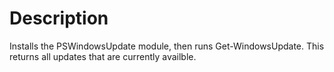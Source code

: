 # Description

Installs the PSWindowsUpdate module, then runs Get-WindowsUpdate. This returns all updates that are currently availble.
